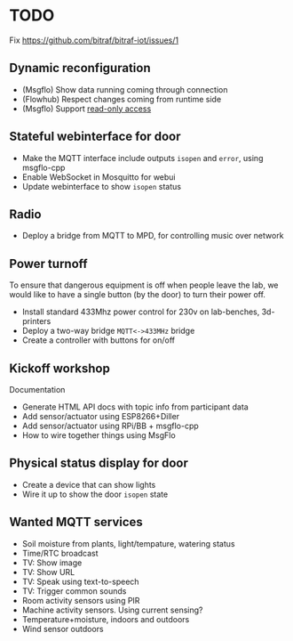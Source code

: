 
# TODO

Fix https://github.com/bitraf/bitraf-iot/issues/1

## Dynamic reconfiguration

* (Msgflo) Show data running coming through connection
* (Flowhub) Respect changes coming from runtime side
* (Msgflo) Support [read-only access](https://github.com/msgflo/msgflo/issues/37)

## Stateful webinterface for door

* Make the MQTT interface include outputs `isopen` and `error`, using msgflo-cpp
* Enable WebSocket in Mosquitto for webui
* Update webinterface to show `isopen` status

## Radio

* Deploy a bridge from MQTT to MPD, for controlling music over network

## Power turnoff

To ensure that dangerous equipment is off when people leave the lab,
we would like to have a single button (by the door) to turn their power off.

* Install standard 433Mhz power control for 230v on lab-benches, 3d-printers
* Deploy a two-way bridge `MQTT<->433MHz` bridge
* Create a controller with buttons for on/off

## Kickoff workshop

Documentation

* Generate HTML API docs with topic info from participant data
* Add sensor/actuator using ESP8266+Diller
* Add sensor/actuator using RPi/BB + msgflo-cpp
* How to wire together things using MsgFlo

## Physical status display for door

* Create a device that can show lights
* Wire it up to show the door `isopen` state

## Wanted MQTT services

* Soil moisture from plants, light/tempature, watering status
* Time/RTC broadcast
* TV: Show image
* TV: Show URL
* TV: Speak using text-to-speech
* TV: Trigger common sounds
* Room activity sensors using PIR
* Machine activity sensors. Using current sensing?
* Temperature+moisture, indoors and outdoors
* Wind sensor outdoors
